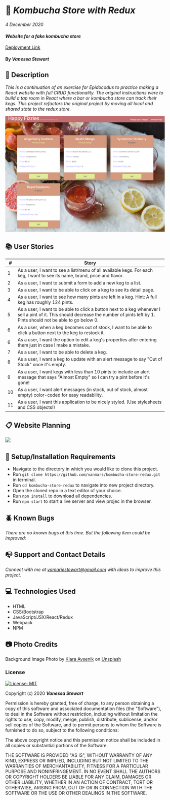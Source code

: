 # :tropical_drink: _Kombucha Store with Redux_

_4 December 2020_

#### _Website for a fake kombucha store_
[Deployment Link](https://happy-fizzles.vercel.app/)

#### By _**Vanessa Stewart**_

## :mag_right: Description

_This is a continuation of an exercise for Epidocodus to practice making a React website with full CRUD functionality. The original instructions were to build a tap room in React where a bar or kombucha store can track their kegs. This project refactors the original project by moving all local and shared state to the redux store._

<img src="./public/splash.png">


## :books: User Stories
| #    | Story |
| ---- | ----- |
| 1 | As a user, I want to see a list/menu of all available kegs. For each keg, I want to see its name, brand, price and flavor. |
| 2 | As a user, I want to submit a form to add a new keg to a list. |  
| 3 | As a user, I want to be able to click on a keg to see its detail page. | 
| 4 | As a user, I want to see how many pints are left in a keg. Hint: A full keg has roughly 124 pints. |  
| 5 | As a user, I want to be able to click a button next to a keg whenever I sell a pint of it. This should decrease the number of pints left by 1. Pints should not be able to go below 0.|  
| 6 | As a user, when a keg becomes out of stock, I want to be able to click a button next to the keg to restock it. |  
| 6 | As a user, I want the option to edit a keg's properties after entering them just in case I make a mistake.|  
| 7 | As a user, I want to be able to delete a keg. |  
| 8 | As a user, I want a keg to update with an alert message to say "Out of Stock" once it's empty.|  
| 9 | As a user, I want kegs with less than 10 pints to include an alert message that says "Almost Empty" so I can try a pint before it's gone! |  
| 10 | As a user, I want alert messages (in stock, out of stock, almost empty) color-coded for easy readability. |  
| 11 | As a user, I want this application to be nicely styled. (Use stylesheets and CSS objects!)|  

## :clipboard: Website Planning
<img src="./public/kombucha-planning.png">

## :wrench: Setup/Installation Requirements
* Navigate to the directory in which you would like to clone this project.
* Run `git clone https://github.com/vanmars/kombucha-store-redux.git` in terminal.
* Run `cd kombucha-store-redux` to navigate into new project directory.
* Open the cloned repo in a text editor of your choice.
* Run `npm install` to download all dependencies.
* Run `npm start` to start a live server and view projec in the browser.

## :beetle: Known Bugs
_There are no known bugs at this time. But the following item could be improved:_

## :mailbox_with_no_mail: Support and Contact Details
_Connect with me at vamariestewart@gmail.com with ideas to improve this project._

## :computer: Technologies Used
* HTML
* CSS/Bootstrap
* JavaScript/JSX/React/Redux
* Webpack
* NPM

## :camera: Photo Credits
Background Image <span>Photo by <a href="https://unsplash.com/@curryandlove?utm_source=unsplash&amp;utm_medium=referral&amp;utm_content=creditCopyText">Klara Avsenik</a> on <a href="https://unsplash.com/s/photos/kombucha?utm_source=unsplash&amp;utm_medium=referral&amp;utm_content=creditCopyText">Unsplash</a></span>

### License

[![License: MIT](https://img.shields.io/badge/License-MIT-yellow.svg)](https://opensource.org/licenses/MIT)

Copyright (c) 2020 **_Vanessa Stewart_** 

Permission is hereby granted, free of charge, to any person obtaining a copy of this software and associated documentation files (the "Software"), to deal in the Software without restriction, including without limitation the rights to use, copy, modify, merge, publish, distribute, sublicense, and/or sell copies of the Software, and to permit persons to whom the Software is furnished to do so, subject to the following conditions:

The above copyright notice and this permission notice shall be included in all copies or substantial portions of the Software.

THE SOFTWARE IS PROVIDED "AS IS", WITHOUT WARRANTY OF ANY KIND, EXPRESS OR IMPLIED, INCLUDING BUT NOT LIMITED TO THE WARRANTIES OF MERCHANTABILITY, FITNESS FOR A PARTICULAR PURPOSE AND NONINFRINGEMENT. IN NO EVENT SHALL THE AUTHORS OR COPYRIGHT HOLDERS BE LIABLE FOR ANY CLAIM, DAMAGES OR OTHER LIABILITY, WHETHER IN AN ACTION OF CONTRACT, TORT OR OTHERWISE, ARISING FROM, OUT OF OR IN CONNECTION WITH THE SOFTWARE OR THE USE OR OTHER DEALINGS IN THE SOFTWARE.